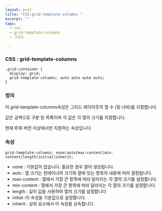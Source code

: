 ```yaml
---
layout: post
title: "CSS:grid-template-columns "
excerpt: ""
tags: 
  - css
  - grid-template-columns
  - 그리드
  
---
```



### CSS : grid-template-columns
```
.grid-container {
  display: grid;
  grid-template-columns: auto auto auto auto;
}

```
### 정의
이 grid-template-columns속성은 그리드 레이아웃의 열 수 (및 너비)를 지정합니다.

값은 공백으로 구분 된 목록이며 각 값은 각 열의 크기를 지정합니다.

현재 IE16 버전 이상에서만 지원하는 속성입니다.

### 속성
`grid-template-columns: none|auto|max-content|min-content|length|initial|inherit;`

+ none : 기본값이 없습니다. 필요한 경우 열이 생성됩니다.	
+ auto	 : 열 크기는 컨테이너의 크기와 열에 있는 항목의 내용에 따라 결정됩니다.	
+ max-content : 열에서 가장 큰 항목에 따라 달라지는 각 열의 크기를 설정합니다.	
+ min-content : 열에서 가장 큰 항목에 따라 달라지는 각 열의 크기를 설정합니다.	
+ length : 길이 값을 사용하여 열의 크기를 설정합니다
+ initial	 :이 속성을 기본값으로 설정합니다.
+ inherit : 상위 요소에서 이 속성을 상속합니다. 
